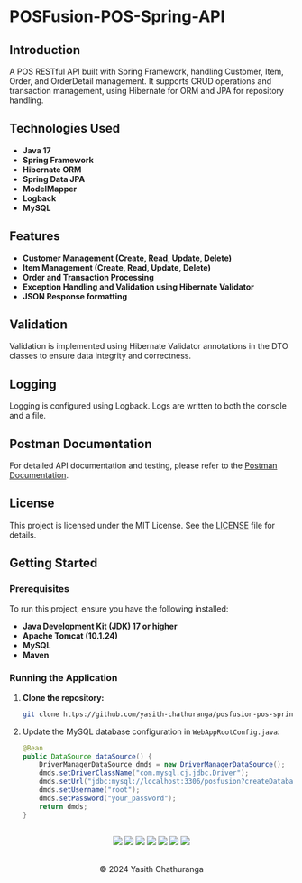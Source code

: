# POSFusion-POS-Spring-API

## Introduction
A POS RESTful API built with Spring Framework, handling Customer, Item, Order, and OrderDetail management. It supports CRUD operations and transaction management, using Hibernate for ORM and JPA for repository handling.

## Technologies Used
- **Java 17**
- **Spring Framework**
- **Hibernate ORM**
- **Spring Data JPA**
- **ModelMapper**
- **Logback**
- **MySQL**

## Features
- **Customer Management (Create, Read, Update, Delete)**
- **Item Management (Create, Read, Update, Delete)**
- **Order and Transaction Processing**
- **Exception Handling and Validation using Hibernate Validator**
- **JSON Response formatting**

## Validation

Validation is implemented using Hibernate Validator annotations in the DTO classes to ensure data integrity and correctness.

## Logging

Logging is configured using Logback. Logs are written to both the console and a file.

## Postman Documentation

For detailed API documentation and testing, please refer to the [Postman Documentation](https://documenter.getpostman.com/view/37565373/2sAXxV6pte).

## License

This project is licensed under the MIT License. See the [LICENSE](LICENSE) file for details.

## Getting Started

### Prerequisites
To run this project, ensure you have the following installed:
- **Java Development Kit (JDK) 17 or higher**
- **Apache Tomcat (10.1.24)**
- **MySQL**
- **Maven**

### Running the Application
1. **Clone the repository:**
   ```bash
   git clone https://github.com/yasith-chathuranga/posfusion-pos-spring-api.git

3. Update the MySQL database configuration in `WebAppRootConfig.java`:
    ```java
    @Bean
    public DataSource dataSource() {
        DriverManagerDataSource dmds = new DriverManagerDataSource();
        dmds.setDriverClassName("com.mysql.cj.jdbc.Driver");
        dmds.setUrl("jdbc:mysql://localhost:3306/posfusion?createDatabaseIfNotExist=true");
        dmds.setUsername("root");
        dmds.setPassword("your_password");
        return dmds;
    }


##
<div align="center">
<a href="https://github.com/yasith-chathuranga" target="_blank"><img src = "https://img.shields.io/badge/GitHub-100000?style=for-the-badge&logo=github&logoColor=white"></a>
<a href="https://git-scm.com/" target="_blank"><img src = "https://img.shields.io/badge/Git-100000?style=for-the-badge&logo=git&logoColor=white"></a>
<a href="https://html.com/html5/" target="_blank"><img src = "https://img.shields.io/badge/HTML5-100000?style=for-the-badge&logo=HTML5&logoColor=white"></a>
<a href="https://css3.com/" target="_blank"><img src = "https://img.shields.io/badge/CSS3-100000?style=for-the-badge&logo=CSS3&logoColor=white"></a>
<a href="https://www.javascript.com/" target="_blank"><img src = "https://img.shields.io/badge/JavaScript-100000?style=for-the-badge&logo=JavaScript&logoColor=white"></a>
<a href="https://jdk.java.net/java-se-ri/17-MR1" target="_blank"><img src = "https://img.shields.io/badge/Java-100000?style=for-the-badge&logo=openjdk&logoColor=white"></a>
<a href="https://linuxmint.com/download_all.php" target="_blank"><img src = "https://img.shields.io/badge/Linux_Mint-100000?style=for-the-badge&logo=linux-mint&logoColor=white"></a>
</div> <br>
<p align="center">
  &copy; 2024 Yasith Chathuranga
</p>